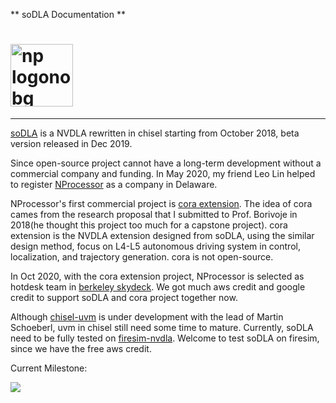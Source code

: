 ** soDLA Documentation **


# <img class="nprocessor-logo" alt="np logonobg" src="/img/nprocessor-logos/logonamenobg.png" width = "100"/>

---

[soDLA](https://github.com/soDLA-publishment/soDLA)  is a NVDLA rewritten in chisel starting from October 2018, beta version released in Dec 2019.

Since open-source project cannot have a long-term development without a commercial company and funding. 
In May 2020, my friend Leo Lin helped to register [NProcessor](https://nprocessor.com/) as a company in Delaware. 

NProcessor's first commercial project is [cora extension](https://www.bilibili.com/read/cv5966816).
The idea of cora cames from the research proposal that I submitted to Prof. Borivoje in 2018(he thought this project too much for a capstone project). 
cora extension is the NVDLA extension designed from soDLA, using the similar design method, focus on L4-L5 autonomous driving system in control, localization, and trajectory generation. cora is not open-source. 

In Oct 2020, with the cora extension project, NProcessor is selected as hotdesk team in [berkeley skydeck](https://skydeck.berkeley.edu/). We got much aws credit and google credit to support soDLA and cora project together now. 

Although [chisel-uvm](https://github.com/chisel-uvm) is under development with the lead of Martin Schoeberl, uvm in chisel still need some time to mature. Currently, soDLA need to be fully tested on [firesim-nvdla](https://github.com/CSL-KU/firesim-nvdla). Welcome to test soDLA on firesim, since we have the free aws credit.


Current Milestone:

<img class="soDLA" src="/img/soDLA-jpgs/soDLA-milestone.jpg"/> 









